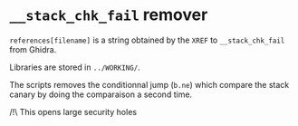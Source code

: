 # `__stack_chk_fail` remover

`references[filename]` is a string obtained by the `XREF` to `__stack_chk_fail` from Ghidra.

Libraries are stored in `../WORKING/`.

The scripts removes the conditionnal jump (`b.ne`) which compare the stack canary by doing the comparaison a second time.

/!\ This opens large security holes

